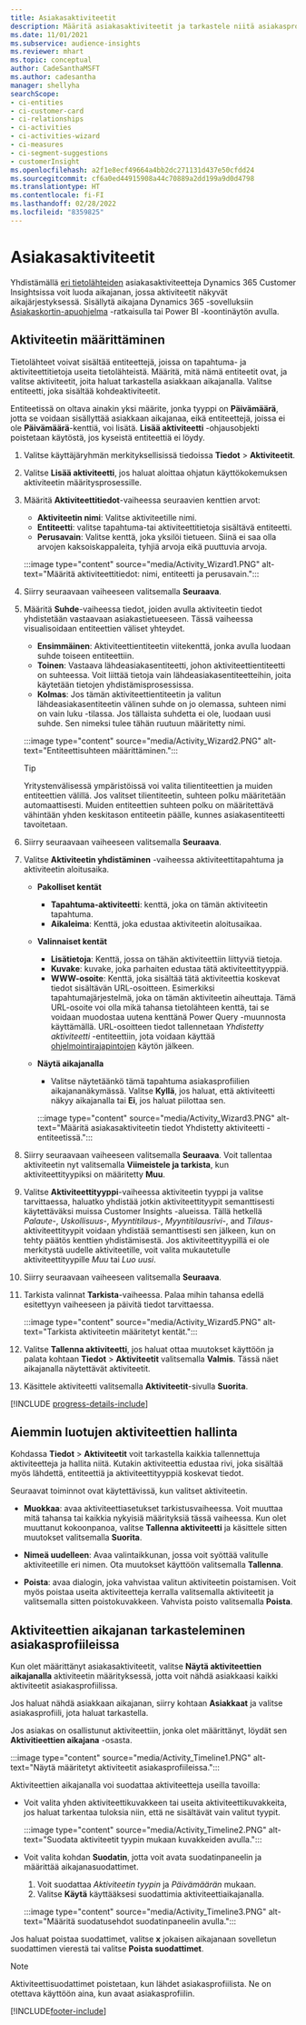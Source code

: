 ```yaml
---
title: Asiakasaktiviteetit
description: Määritä asiakasaktiviteetit ja tarkastele niitä asiakasprofiilien aikajanalla.
ms.date: 11/01/2021
ms.subservice: audience-insights
ms.reviewer: mhart
ms.topic: conceptual
author: CadeSanthaMSFT
ms.author: cadesantha
manager: shellyha
searchScope:
- ci-entities
- ci-customer-card
- ci-relationships
- ci-activities
- ci-activities-wizard
- ci-measures
- ci-segment-suggestions
- customerInsight
ms.openlocfilehash: a2f1e8ecf49664a4bb2dc271131d437e50cfdd24
ms.sourcegitcommit: cf6a0ed44915908a44c70889a2dd199a9d0d4798
ms.translationtype: HT
ms.contentlocale: fi-FI
ms.lasthandoff: 02/28/2022
ms.locfileid: "8359825"
---
```

# <a name="customer-activities"></a>Asiakasaktiviteetit

Yhdistämällä [eri tietolähteiden](data-sources.md) asiakasaktiviteetteja Dynamics 365 Customer Insightsissa voit luoda aikajanan, jossa aktiviteetit näkyvät aikajärjestyksessä. Sisällytä aikajana Dynamics 365 -sovelluksiin [Asiakaskortin-apuohjelma](customer-card-add-in.md) -ratkaisulla tai Power BI -koontinäytön avulla.

## <a name="define-an-activity"></a>Aktiviteetin määrittäminen

Tietolähteet voivat sisältää entiteettejä, joissa on tapahtuma- ja aktiviteettitietoja useita tietolähteistä. Määritä, mitä nämä entiteetit ovat, ja valitse aktiviteetit, joita haluat tarkastella asiakkaan aikajanalla. Valitse entiteetti, joka sisältää kohdeaktiviteetit.

Entiteetissä on oltava ainakin yksi määrite, jonka tyyppi on **Päivämäärä**, jotta se voidaan sisällyttää asiakkaan aikajanaa, eikä entiteettejä, joissa ei ole **Päivämäärä**-kenttiä, voi lisätä. **Lisää aktiviteetti** -ohjausobjekti poistetaan käytöstä, jos kyseistä entiteettiä ei löydy.

1. Valitse käyttäjäryhmän merkityksellisissä tiedoissa **Tiedot** > **Aktiviteetit**.

1. Valitse **Lisää aktiviteetti**, jos haluat aloittaa ohjatun käyttökokemuksen aktiviteetin määritysprosessille.

1. Määritä **Aktiviteettitiedot**-vaiheessa seuraavien kenttien arvot:

   - **Aktiviteetin nimi**: Valitse aktiviteetille nimi.
   - **Entiteetti**: valitse tapahtuma-tai aktiviteettitietoja sisältävä entiteetti.
   - **Perusavain**: Valitse kenttä, joka yksilöi tietueen. Siinä ei saa olla arvojen kaksoiskappaleita, tyhjiä arvoja eikä puuttuvia arvoja.

   :::image type="content" source="media/Activity_Wizard1.PNG" alt-text="Määritä aktiviteettitiedot: nimi, entiteetti ja perusavain.":::

1. Siirry seuraavaan vaiheeseen valitsemalla **Seuraava**.

1. Määritä **Suhde**-vaiheessa tiedot, joiden avulla aktiviteetin tiedot yhdistetään vastaavaan asiakastietueeseen. Tässä vaiheessa visualisoidaan entiteettien väliset yhteydet.  

   - **Ensimmäinen**: Aktiviteettientiteetin viitekenttä, jonka avulla luodaan suhde toiseen entiteettiin.
   - **Toinen**: Vastaava lähdeasiakasentiteetti, johon aktiviteettientiteetti on suhteessa. Voit liittää tietoja vain lähdeasiakasentiteetteihin, joita käytetään tietojen yhdistämisprosessissa.
   - **Kolmas**: Jos tämän aktiviteettientiteetin ja valitun lähdeasiakasentiteetin välinen suhde on jo olemassa, suhteen nimi on vain luku -tilassa. Jos tällaista suhdetta ei ole, luodaan uusi suhde. Sen nimeksi tulee tähän ruutuun määritetty nimi.

   :::image type="content" source="media/Activity_Wizard2.PNG" alt-text="Entiteettisuhteen määrittäminen.":::

   > [!TIP]
   > Yritystenvälisessä ympäristöissä voi valita tilientiteettien ja muiden entiteettien välillä. Jos valitset tilientiteetin, suhteen polku määritetään automaattisesti. Muiden entiteettien suhteen polku on määritettävä vähintään yhden keskitason entiteetin päälle, kunnes asiakasentiteetti tavoitetaan.

1. Siirry seuraavaan vaiheeseen valitsemalla **Seuraava**. 

1. Valitse **Aktiviteetin yhdistäminen** -vaiheessa aktiviteettitapahtuma ja aktiviteetin aloitusaika. 
   - **Pakolliset kentät**
      - **Tapahtuma-aktiviteetti**: kenttä, joka on tämän aktiviteetin tapahtuma.
      - **Aikaleima**: Kenttä, joka edustaa aktiviteetin aloitusaikaa.

   - **Valinnaiset kentät**
      - **Lisätietoja**: Kenttä, jossa on tähän aktiviteettiin liittyviä tietoja.
      - **Kuvake**: kuvake, joka parhaiten edustaa tätä aktiviteettityyppiä.
      - **WWW-osoite**: Kenttä, joka sisältää tätä aktiviteettia koskevat tiedot sisältävän URL-osoitteen. Esimerkiksi tapahtumajärjestelmä, joka on tämän aktiviteetin aiheuttaja. Tämä URL-osoite voi olla mikä tahansa tietolähteen kenttä, tai se voidaan muodostaa uutena kenttänä Power Query -muunnosta käyttämällä. URL-osoitteen tiedot tallennetaan *Yhdistetty aktiviteetti* -entiteettiin, jota voidaan käyttää [ohjelmointirajapintojen](apis.md) käytön jälkeen.

   - **Näytä aikajanalla**
      - Valitse näytetäänkö tämä tapahtuma asiakasprofiilien aikajananäkymässä. Valitse **Kyllä**, jos haluat, että aktiviteetti näkyy aikajanalla tai **Ei**, jos haluat piilottaa sen.

      :::image type="content" source="media/Activity_Wizard3.PNG" alt-text="Määritä asiakasaktiviteetin tiedot Yhdistetty aktiviteetti -entiteetissä.":::

1. Siirry seuraavaan vaiheeseen valitsemalla **Seuraava**. Voit tallentaa aktiviteetin nyt valitsemalla **Viimeistele ja tarkista**, kun aktiviteettityypiksi on määritetty **Muu**. 

1. Valitse **Aktiviteettityyppi**-vaiheessa aktiviteetin tyyppi ja valitse tarvittaessa, haluatko yhdistää jotkin aktiviteettityypit semanttisesti käytettäväksi muissa Customer Insights -alueissa. Tällä hetkellä *Palaute*-, *Uskollisuus*-, *Myyntitilaus*-, *Myyntitilausrivi*-, and *Tilaus*-aktiviteettityypit voidaan yhdistää semanttisesti sen jälkeen, kun on tehty päätös kenttien yhdistämisestä. Jos aktiviteettityypillä ei ole merkitystä uudelle aktiviteetille, voit valita mukautetulle aktiviteettityypille *Muu* tai *Luo uusi*.

1. Siirry seuraavaan vaiheeseen valitsemalla **Seuraava**. 

1. Tarkista valinnat **Tarkista**-vaiheessa. Palaa mihin tahansa edellä esitettyyn vaiheeseen ja päivitä tiedot tarvittaessa.

   :::image type="content" source="media/Activity_Wizard5.PNG" alt-text="Tarkista aktiviteetin määritetyt kentät.":::
   
1. Valitse **Tallenna aktiviteetti**, jos haluat ottaa muutokset käyttöön ja palata kohtaan **Tiedot** > **Aktiviteetit** valitsemalla **Valmis**. Tässä näet aikajanalla näytettävät aktiviteetit. 

1. Käsittele aktiviteetti valitsemalla **Aktiviteetit**-sivulla **Suorita**. 

[!INCLUDE [progress-details-include](../includes/progress-details-pane.md)]

## <a name="manage-existing-activities"></a>Aiemmin luotujen aktiviteettien hallinta

Kohdassa **Tiedot** > **Aktiviteetit** voit tarkastella kaikkia tallennettuja aktiviteetteja ja hallita niitä. Kutakin aktiviteettia edustaa rivi, joka sisältää myös lähdettä, entiteettiä ja aktiviteettityyppiä koskevat tiedot.

Seuraavat toiminnot ovat käytettävissä, kun valitset aktiviteetin. 

- **Muokkaa**: avaa aktiviteettiasetukset tarkistusvaiheessa. Voit muuttaa mitä tahansa tai kaikkia nykyisiä määrityksiä tässä vaiheessa. Kun olet muuttanut kokoonpanoa, valitse **Tallenna aktiviteetti** ja käsittele sitten muutokset valitsemalla **Suorita**.

- **Nimeä uudelleen**: Avaa valintaikkunan, jossa voit syöttää valitulle aktiviteetille eri nimen. Ota muutokset käyttöön valitsemalla **Tallenna**.

- **Poista**: avaa dialogin, joka vahvistaa valitun aktiviteetin poistamisen. Voit myös poistaa useita aktiviteetteja kerralla valitsemalla aktiviteetit ja valitsemalla sitten poistokuvakkeen. Vahvista poisto valitsemalla **Poista**.

## <a name="view-activity-timelines-on-customer-profiles"></a>Aktiviteettien aikajanan tarkasteleminen asiakasprofiileissa

Kun olet määrittänyt asiakasaktiviteetit, valitse **Näytä aktiviteettien aikajanalla** aktiviteetin määrityksessä, jotta voit nähdä asiakkaasi kaikki aktiviteetit asiakasprofiilissa.

Jos haluat nähdä asiakkaan aikajanan, siirry kohtaan **Asiakkaat** ja valitse asiakasprofiili, jota haluat tarkastella.

Jos asiakas on osallistunut aktiviteettiin, jonka olet määrittänyt, löydät sen **Aktivitieettien aikajana** -osasta.

:::image type="content" source="media/Activity_Timeline1.PNG" alt-text="Näytä määritetyt aktiviteetit asiakasprofiileissa.":::

Aktiviteettien aikajanalla voi suodattaa aktiviteetteja useilla tavoilla:

- Voit valita yhden aktiviteettikuvakkeen tai useita aktiviteettikuvakkeita, jos haluat tarkentaa tuloksia niin, että ne sisältävät vain valitut tyypit.

  :::image type="content" source="media/Activity_Timeline2.PNG" alt-text="Suodata aktiviteetit tyypin mukaan kuvakkeiden avulla.":::

- Voit valita kohdan **Suodatin**, jotta voit avata suodatinpaneelin ja määrittää aikajanasuodattimet.

   1. Voit suodattaa *Aktiviteetin tyypin* ja *Päivämäärän* mukaan.
   1. Valitse **Käytä** käyttääksesi suodattimia aktiviteettiaikajanalla.

   :::image type="content" source="media/Activity_Timeline3.PNG" alt-text="Määritä suodatusehdot suodatinpaneelin avulla.":::

Jos haluat poistaa suodattimet, valitse **x** jokaisen aikajanaan sovelletun suodattimen vierestä tai valitse **Poista suodattimet**.


> [!NOTE]
> Aktiviteettisuodattimet poistetaan, kun lähdet asiakasprofiilista. Ne on otettava käyttöön aina, kun avaat asiakasprofiilin.

[!INCLUDE[footer-include](../includes/footer-banner.md)]
